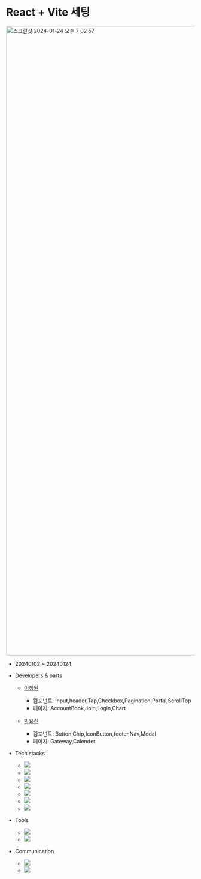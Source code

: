 # React + Vite 세팅
<img width="1677" alt="스크린샷 2024-01-24 오후 7 02 57" src="https://github.com/leechengwon/money-protector/assets/141094801/abdfcc32-b441-4187-9778-a1f9acfa5eb6">

  - 20240102 ~ 20240124

- Developers & parts

  - <a href="https://github.com/leechengwon" target="_blank">이청원</a>
    - 컴포넌트: Input,header,Tap,Checkbox,Pagination,Portal,ScrollTop
    - 페이지: AccountBook,Join,Login,Chart

  - <a href="https://github.com/syon013" target="_blank">박요진</a>
    - 컴포넌트: Button,Chip,IconButton,footer,Nav,Modal
    - 페이지: Gateway,Calender


- Tech stacks

  - <img src="https://img.shields.io/badge/React-%2320232a?style=flat-square&amp;logo=React&amp;logoColor=%2361DAFB">
  - <img src="https://img.shields.io/badge/Tailwind-DB7093?style=flat-square&amp;logo=Tailwind&amp;logoColor=white">
  - <img src="https://img.shields.io/badge/JavaScript-F7DF1E?style=flat-square&amp;logo=JavaScript&amp;logoColor=black">
  - <img src="https://img.shields.io/badge/Vite-646CFF?style=flat-square&amp;logo=Vite&amp;logoColor=white">
  - <img src="https://img.shields.io/badge/Axios-5A29E4?style=flat-square&amp;logo=Axios&amp;logoColor=white">
  - <img src="https://img.shields.io/badge/ECharts-red?style=flat-square&amp;logo=ECharts&amp;logoColor=red">
  - <img src="https://img.shields.io/badge/DatePicker-5A29E4?style=flat-square&amp;logo=DatePicker&amp;logoColor=white">

- Tools

  - <img src="https://img.shields.io/badge/Visual Studio Code-007ACC?style=flat-square&amp;logo=VisualStudioCode&amp;logoColor=white">
  - <img src="https://img.shields.io/badge/Github-181717?style=flat-square&amp;logo=Github&amp;logoColor=white">

- Communication
  - <img src="https://img.shields.io/badge/Slack-4A154B?style=flat-square&amp;logo=slack&amp;logoColor=white">
  - <a href="https://saber-april-67d.notion.site/f468ac8714da4311b7db217baf2e2760" target="_blank"><img src="https://img.shields.io/badge/Notion-000000?style=flat-square&amp;logo=notion&amp;logoColor=white"></a>
